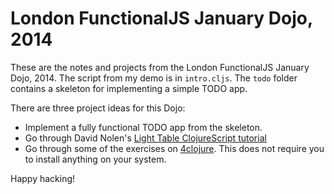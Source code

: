 # London FunctionalJS January Dojo, 2014

These are the notes and projects from the London FunctionalJS January
Dojo, 2014. The script from my demo is in `intro.cljs`. The `todo`
folder contains a skeleton for implementing a simple TODO app.

There are three project ideas for this Dojo:

- Implement a fully functional TODO app from the skeleton.
- Go through David Nolen's
  [Light Table ClojureScript tutorial](https://github.com/swannodette/lt-cljs-tutorial)
- Go through some of the exercises on
  [4clojure](http://www.4clojure.com/). This does not require you to
  install anything on your system.

Happy hacking!

